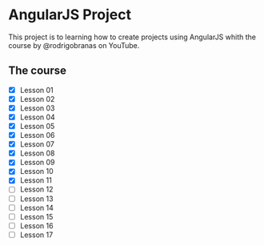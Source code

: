 # AngularJS Project

This project is to learning how to create projects using AngularJS whith the
course by @rodrigobranas on YouTube.

## The course

- [x] Lesson 01
- [x] Lesson 02
- [x] Lesson 03
- [x] Lesson 04
- [x] Lesson 05
- [x] Lesson 06
- [x] Lesson 07
- [x] Lesson 08
- [x] Lesson 09
- [x] Lesson 10
- [x] Lesson 11
- [ ] Lesson 12
- [ ] Lesson 13
- [ ] Lesson 14
- [ ] Lesson 15
- [ ] Lesson 16
- [ ] Lesson 17
